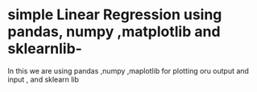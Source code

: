 # simple Linear Regression using pandas, numpy ,matplotlib and sklearnlib-
In this we are using pandas ,numpy ,maplotlib for plotting oru output and input , and sklearn lib 
